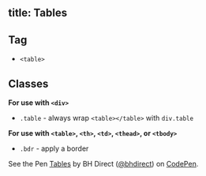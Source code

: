 title: Tables
---

## Tag

* `<table>`

## Classes

**For use with `<div>`**
* `.table` - always wrap `<table></table>` with `div.table`

**For use with `<table>`, `<th>`, `<td>`, `<thead>`, or `<tbody>`**
* `.bdr` - apply a border

<p data-height="1245" data-theme-id="28900" data-slug-hash="b6e67027bb16239e55ec8ebd2684824c" data-default-tab="html,result" data-user="bhdirect" data-embed-version="2" data-pen-title="Tables" class="codepen">See the Pen <a href="https://codepen.io/bhdirect/pen/b6e67027bb16239e55ec8ebd2684824c/">Tables</a> by BH Direct (<a href="https://codepen.io/bhdirect">@bhdirect</a>) on <a href="https://codepen.io">CodePen</a>.</p>
<script async src="https://production-assets.codepen.io/assets/embed/ei.js"></script>
